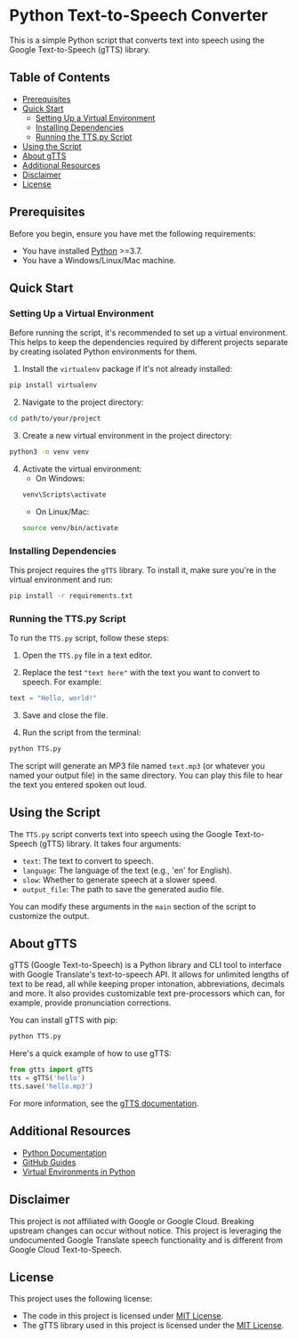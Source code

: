 # Python Text-to-Speech Converter

This is a simple Python script that converts text into speech using the Google Text-to-Speech (gTTS) library.

## Table of Contents

- [Prerequisites](#prerequisites)
- [Quick Start](#quick-start)
  - [Setting Up a Virtual Environment](#setting-up-a-virtual-environment)
  - [Installing Dependencies](#installing-dependencies)
  - [Running the TTS.py Script](#running-the-ttspy-script)
- [Using the Script](#using-the-script)
- [About gTTS](#about-gtts)
- [Additional Resources](#additional-resources)
- [Disclaimer](#Disclaimer)
- [License](#license)

## Prerequisites

Before you begin, ensure you have met the following requirements:

* You have installed [Python](https://www.python.org/downloads/) >=3.7.
* You have a Windows/Linux/Mac machine.

## Quick Start

### Setting Up a Virtual Environment

Before running the script, it's recommended to set up a virtual environment. This helps to keep the dependencies required by different projects separate by creating isolated Python environments for them.

1. Install the `virtualenv` package if it's not already installed:
```bash
pip install virtualenv
```

2. Navigate to the project directory:
```bash
cd path/to/your/project
```

3. Create a new virtual environment in the project directory:
```bash
python3 -m venv venv
```

4. Activate the virtual environment:
    * On Windows:
    ```bash
    venv\Scripts\activate
    ```
    * On Linux/Mac:
    ```bash
    source venv/bin/activate
    ```

### Installing Dependencies

This project requires the `gTTS` library. To install it, make sure you're in the virtual environment and run:

```bash
pip install -r requirements.txt
```

### Running the TTS.py Script

To run the `TTS.py` script, follow these steps:

1. Open the `TTS.py` file in a text editor.

2. Replace the test `"text here"` with the text you want to convert to speech. For example:
```python
text = "Hello, world!"
```

3. Save and close the file.

4. Run the script from the terminal:
```bash
python TTS.py
```

The script will generate an MP3 file named `text.mp3` (or whatever you named your output file) in the same directory. You can play this file to hear the text you entered spoken out loud.

## Using the Script

The `TTS.py` script converts text into speech using the Google Text-to-Speech (gTTS) library. It takes four arguments:

* `text`: The text to convert to speech.
* `language`: The language of the text (e.g., 'en' for English).
* `slow`: Whether to generate speech at a slower speed.
* `output_file`: The path to save the generated audio file.

You can modify these arguments in the `main` section of the script to customize the output.

## About gTTS

gTTS (Google Text-to-Speech) is a Python library and CLI tool to interface with Google Translate's text-to-speech API. It allows for unlimited lengths of text to be read, all while keeping proper intonation, abbreviations, decimals and more. It also provides customizable text pre-processors which can, for example, provide pronunciation corrections.

You can install gTTS with pip:
```bash
python TTS.py
```

Here's a quick example of how to use gTTS:
```python
from gtts import gTTS
tts = gTTS('hello')
tts.save('hello.mp3')
```
For more information, see the [gTTS documentation](http://gtts.readthedocs.org/).

## Additional Resources

- [Python Documentation](https://docs.python.org/)
- [GitHub Guides](https://guides.github.com/)
- [Virtual Environments in Python](https://docs.python.org/3/tutorial/venv.html)

## Disclaimer

This project is not affiliated with Google or Google Cloud. Breaking upstream changes can occur without notice. This project is leveraging the undocumented Google Translate speech functionality and is different from Google Cloud Text-to-Speech.

## License

This project uses the following license:
* The code in this project is licensed under [MIT License](https://opensource.org/licenses/MIT).
* The gTTS library used in this project is licensed under the [MIT License](https://opensource.org/licenses/MIT).